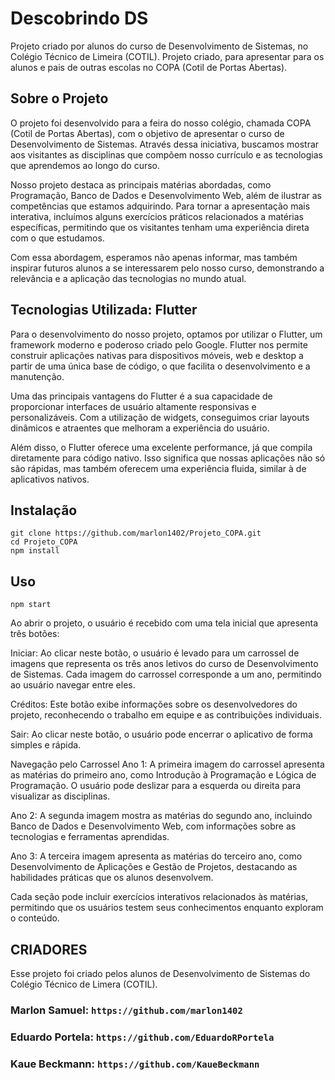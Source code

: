 <!DOCTYPE html>
<html lang="pt-br">
<head>
</head>
<body>
    <h1>Descobrindo DS</h1>
    <p>Projeto criado por alunos do curso de Desenvolvimento de Sistemas, no Colégio Técnico de Limeira (COTIL). Projeto criado, para apresentar para os alunos e pais de outras escolas no COPA (Cotil de Portas Abertas).</p>
    <h2>Sobre o Projeto</h2>
    <p>O projeto foi desenvolvido para a feira do nosso colégio, chamada COPA (Cotil de Portas Abertas), com o objetivo de apresentar o curso de Desenvolvimento de Sistemas. Através dessa iniciativa, buscamos mostrar aos visitantes as disciplinas que compõem nosso currículo e as tecnologias que aprendemos ao longo do curso.

Nosso projeto destaca as principais matérias abordadas, como Programação, Banco de Dados e Desenvolvimento Web, além de ilustrar as competências que estamos adquirindo. Para tornar a apresentação mais interativa, incluímos alguns exercícios práticos relacionados a matérias específicas, permitindo que os visitantes tenham uma experiência direta com o que estudamos.

Com essa abordagem, esperamos não apenas informar, mas também inspirar futuros alunos a se interessarem pelo nosso curso, demonstrando a relevância e a aplicação das tecnologias no mundo atual.</p>

<h2>Tecnologias Utilizada: Flutter</h2>
<p>Para o desenvolvimento do nosso projeto, optamos por utilizar o Flutter, um framework moderno e poderoso criado pelo Google. Flutter nos permite construir aplicações nativas para dispositivos móveis, web e desktop a partir de uma única base de código, o que facilita o desenvolvimento e a manutenção.

Uma das principais vantagens do Flutter é a sua capacidade de proporcionar interfaces de usuário altamente responsivas e personalizáveis. Com a utilização de widgets, conseguimos criar layouts dinâmicos e atraentes que melhoram a experiência do usuário.

Além disso, o Flutter oferece uma excelente performance, já que compila diretamente para código nativo. Isso significa que nossas aplicações não só são rápidas, mas também oferecem uma experiência fluida, similar à de aplicativos nativos.</p>

<h2>Instalação</h2>
<pre><code>git clone https://github.com/marlon1402/Projeto_COPA.git
cd Projeto_COPA
npm install</code></pre>

<h2>Uso</h2>
<pre><code>npm start</code></pre>
<p>Ao abrir o projeto, o usuário é recebido com uma tela inicial que apresenta três botões:

Iniciar: Ao clicar neste botão, o usuário é levado para um carrossel de imagens que representa os três anos letivos do curso de Desenvolvimento de Sistemas. Cada imagem do carrossel corresponde a um ano, permitindo ao usuário navegar entre eles.

Créditos: Este botão exibe informações sobre os desenvolvedores do projeto, reconhecendo o trabalho em equipe e as contribuições individuais.

Sair: Ao clicar neste botão, o usuário pode encerrar o aplicativo de forma simples e rápida.

Navegação pelo Carrossel
Ano 1: A primeira imagem do carrossel apresenta as matérias do primeiro ano, como Introdução à Programação e Lógica de Programação. O usuário pode deslizar para a esquerda ou direita para visualizar as disciplinas.

Ano 2: A segunda imagem mostra as matérias do segundo ano, incluindo Banco de Dados e Desenvolvimento Web, com informações sobre as tecnologias e ferramentas aprendidas.

Ano 3: A terceira imagem apresenta as matérias do terceiro ano, como Desenvolvimento de Aplicações e Gestão de Projetos, destacando as habilidades práticas que os alunos desenvolvem.

Cada seção pode incluir exercícios interativos relacionados às matérias, permitindo que os usuários testem seus conhecimentos enquanto exploram o conteúdo.</p>

<h2>CRIADORES</h2>

<p>Esse projeto foi criado pelos alunos de Desenvolvimento de Sistemas do Colégio Técnico de Limera (COTIL).</p>

<h3>Marlon Samuel: <code>https://github.com/marlon1402</code></h3>
<h3>Eduardo Portela: <code>https://github.com/EduardoRPortela</code></h3>
<h3>Kaue Beckmann: <code>https://github.com/KaueBeckmann</code></h3>

</body>
</html>
